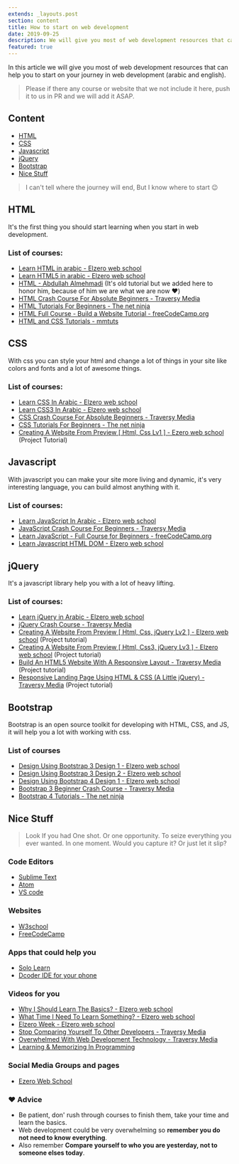 ```yaml
---
extends: _layouts.post
section: content
title: How to start on web development
date: 2019-09-25
description: We will give you most of web development resources that can help you to start on your journey in web development.
featured: true
---
```


In this article we will give you most of web development resources that can help you to start on your journey in web development (arabic and english).

> Please if there any course or website that we not include it here, push it to us in PR and we will add it ASAP.

## Content
* [HTML](#html)
* [CSS](#css)
* [Javascript](#javascript)
* [jQuery](#jquery)
* [Bootstrap](#bootstrap)
* [Nice Stuff](#nice-stuff)

> I can't tell where the journey will end, But I know where to start 😉

## HTML
It's the first thing you should start learning when you start in web development.

### List of courses:
* [Learn HTML in arabic - Elzero web school](https://www.youtube.com/playlist?list=PLDoPjvoNmBAwClZ1PDcjWilxp9YERUbNt)
* [Learn HTML5 in arabic - Elzero web school](https://www.youtube.com/playlist?list=PLDoPjvoNmBAyXCAQMLhDRZsLi_HurqTBZ)
* [HTML - Abdullah Almehmadi](https://www.youtube.com/playlist?list=PLCCEB165720B4486B) (It's old tutorial but we added here to honor him, because of him we are what we are now :heart:)
* [HTML Crash Course For Absolute Beginners - Traversy Media](https://www.youtube.com/watch?v=UB1O30fR-EE)
* [HTML Tutorials For Beginners - The net ninja](https://www.youtube.com/playlist?list=PL4cUxeGkcC9ibZ2TSBaGGNrgh4ZgYE6Cc)
* [HTML Full Course - Build a Website Tutorial - freeCodeCamp.org](https://www.youtube.com/watch?v=pQN-pnXPaVg)
* [HTML and CSS Tutorials - mmtuts](https://www.youtube.com/playlist?list=PL0eyrZgxdwhwNC5ppZo_dYGVjerQY3xYU)


## CSS
With css you can style your html and change a lot of things in your site like colors and fonts and a lot of awesome things.

### List of courses:
* [Learn CSS In Arabic - Elzero web school](https://www.youtube.com/playlist?list=PLDoPjvoNmBAzAeIcXA3_JsmSkPKOs9W-Y)
* [Learn CSS3 In Arabic - Elzero web school](https://www.youtube.com/playlist?list=PLDoPjvoNmBAyEyQaHOHO1HJtmSgGt07VC)
* [CSS Crash Course For Absolute Beginners - Traversy Media](https://www.youtube.com/watch?v=yfoY53QXEnI)
* [CSS Tutorials For Beginners - The net ninja](https://www.youtube.com/playlist?list=PL4cUxeGkcC9gQeDH6xYhmO-db2mhoTSrT)
* [Creating A Website From Preview [ Html, Css Lv1 ] - Ezero web school](https://www.youtube.com/playlist?list=PLDoPjvoNmBAxzmjuEpKP8r4sVWEtFvKoq) (Project Tutorial)

## Javascript
With javascript you can make your site more living and dynamic, it's very interesting language, you can build almost anything with it.

### List of courses:
* [Learn JavaScript In Arabic - Elzero web school](https://www.youtube.com/playlist?list=PLDoPjvoNmBAw6p0z0Ek0OjPzeXoqlFlCh)
* [JavaScript Crash Course For Beginners - Traversy Media](https://www.youtube.com/watch?v=hdI2bqOjy3c)
* [Learn JavaScript - Full Course for Beginners - freeCodeCamp.org](https://www.youtube.com/watch?v=PkZNo7MFNFg)
* [Learn Javascript HTML DOM - Elzero web school](https://www.youtube.com/playlist?list=PLDoPjvoNmBAxx97QDMOCpzxbu1ZHJ4i7i)

## jQuery
It's a javascript library help you with a lot of heavy lifting.

### List of courses:
* [Learn jQuery in Arabic - Elzero web school](https://www.youtube.com/playlist?list=PLDoPjvoNmBAwXDFEEpc8TT6MFbDAC5XNB)
* [jQuery Crash Course - Traversy Media](https://www.youtube.com/playlist?list=PLillGF-RfqbYJVXBgZ_nA7FTAAEpp_IAc)
* [Creating A Website From Preview [ Html, Css, jQuery Lv2 ] - Elzero web school](https://www.youtube.com/playlist?list=PLDoPjvoNmBAwccMO4JiLP_vJHxJ_NWeqL) (Project tutorial)
* [Creating A Website From Preview [ Html, Css3, jQuery Lv3 ] - Elzero web school](https://www.youtube.com/playlist?list=PLDoPjvoNmBAzVWN837CWYXS18LJ69HvRV) (Project tutorial)
* [Build An HTML5 Website With A Responsive Layout - Traversy Media](https://www.youtube.com/watch?v=Wm6CUkswsNw&list=PLillGF-RfqbZTASqIqdvm1R5mLrQq79CU&index=4&t=0s) (Project tutorial)
* [Responsive Landing Page Using HTML & CSS (A Little jQuery) - Traversy Media](https://www.youtube.com/watch?v=GJXXf3_dcng&list=PLillGF-RfqbZTASqIqdvm1R5mLrQq79CU&index=8&t=0s) (Project tutorial)


## Bootstrap
Bootstrap is an open source toolkit for developing with HTML, CSS, and JS, it will help you a lot with working with css.

### List of courses
* [Design Using Bootstrap 3 Design 1 - Elzero web school](https://www.youtube.com/playlist?list=PLDoPjvoNmBAw24EjNUp_88S1VeaNK8Cts)
* [Design Using Bootstrap 3 Design 2 - Elzero web school](https://www.youtube.com/playlist?list=PLDoPjvoNmBAxYmbhnyM0yxH3OzhoDiAP9)
* [Design Using Bootstrap 4 Design 1 - Elzero web school](https://www.youtube.com/playlist?list=PLDoPjvoNmBAy0dU3C3_lNRTSTtqePEsI2)
* [Bootstrap 3 Beginner Crash Course - Traversy Media](https://www.youtube.com/watch?v=5GcQtLDGXy8)
* [Bootstrap 4 Tutorials - The net ninja](https://www.youtube.com/playlist?list=PL4cUxeGkcC9jE_cGvLLC60C_PeF_24pvv)


## Nice Stuff

>Look If you had One shot. Or one opportunity. To seize everything you ever wanted. In one moment. Would you capture it? Or just let it slip?

### Code Editors
* [Sublime Text](https://www.sublimetext.com/)
* [Atom](https://atom.io/)
* [VS code](https://code.visualstudio.com/)

### Websites 
* [W3school](https://www.w3schools.com/html)
* [FreeCodeCamp](https://www.freecodecamp.org/)

### Apps that could help you
* [Solo Learn](https://www.sololearn.com/)
* [Dcoder IDE for your phone](https://dcoder.tech/)

### Videos for you
* [Why I Should Learn The Basics? - Elzero web school](https://www.youtube.com/watch?v=j-MPYaSuQF4&list=PLDoPjvoNmBAy0LMYbcXDxts0cRnX6bcWY&index=7&t=0s)
* [What Time I Need To Learn Something? - Elzero web school](https://www.youtube.com/watch?v=cYMuoAJJhcE&list=PLDoPjvoNmBAy0LMYbcXDxts0cRnX6bcWY&index=8)
* [Elzero Week - Elzero web school](https://www.youtube.com/playlist?list=PLDoPjvoNmBAz9ba3wYS11XbXStuex9CM6)
* [Stop Comparing Yourself To Other Developers - Traversy Media](https://www.youtube.com/watch?v=LwbhBz9jx-M&list=PLillGF-RfqbZ_hV3gQav81bUCpCANWXOu&index=46&t=0s)
* [Overwhelmed With Web Development Technology - Traversy Media](https://www.youtube.com/watch?v=fLFayoeAzQA&list=PLillGF-RfqbZ_hV3gQav81bUCpCANWXOu&index=3&t=547s)
* [Learning & Memorizing In Programming](https://www.youtube.com/watch?v=askbjJx-BQg&list=PLillGF-RfqbZ_hV3gQav81bUCpCANWXOu&index=8&t=0s)

### Social Media Groups and pages
* [Ezero Web School](https://www.facebook.com/groups/ElzeroWebSchool/?ref=bookmarks)

### ❤️ Advice
* Be patient, don' rush through courses to finish them, take your time and learn the basics.
* Web development could be very overwhelming so **remember you do not need to know everything**.
* Also remember **Compare yourself to who you are yesterday, not to someone elses today**.
